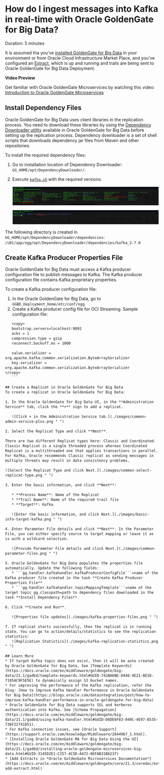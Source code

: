 # How do I ingest messages into Kafka in real-time with Oracle GoldenGate for Big Data?
Duration: 5 minutes

It is assumed tha you’ve [installed GoldenGate for Big Data](https://docs.oracle.com/en/middleware/goldengate/big-data/21.1/gadbd/installing-oracle-goldengate-microservices-big-data.html#GUID-3145D2E1-C257-4C5D-A472-0EFAB31B6237) in your environment or from Oracle Cloud Infrastructure Market Place, and you've configured an [Extract](https://docs.oracle.com/en/middleware/goldengate/core/21.3/coredoc/extract-add-extract.html), which is up and running and trails are being sent to Oracle GoldenGate for Big Data Deployment. 

**Video Preview**

Get familiar with Oracle GoldenGate Microservices by watching this video: [Introduction to Oracle GoldenGate Microservices](youtube:aekcNiAYC7k)

## Install Dependency Files 

Oracle GoldenGate for Big Data uses client libraries in the replication process. You need to download these libraries by using the [Dependency Downloader utility](https://doc.oracle.com/en/middleware/goldengate/big-data/21.1/gadbd/dependency-downloader.html#GUID-6252EAFA-D76A-4A83-BB16-41BCCCC46194) available in Oracle GoldenGate for Big Data before setting up the replication process. Dependency downloader is a set of shell scripts that downloads dependency jar files from Maven and other repositories. 


To install the required dependency files:
1. Go to installation location of Dependency Downloader: ```GG_HOME/opt/DependencyDownloader/```. 
2. Execute [```kafka.sh```](https://docs.oracle.com/en/middleware/goldengate/big-data/21.1/gadbd/kafka-handler-client-dependencies.html) with the required versions. 

    ![Executing Kafka.sh](./images/kafka-execute.png " ")

The following directory is created in ```GG_HOME/opt/DependencyDownloader/dependencies```: ```/u01/app/ogg/opt/DependencyDownloader/dependencies/kafka_2.7.0```
   
## Create Kafka Producer Properties File 

Oracle GoldenGate for Big Data must access a Kafka producer configuration file to publish messages to Kafka. The Kafka producer configuration file contains Kafka proprietary properties.

To create a Kafka producer configuration file:

1. In the Oracle GoldenGate for Big Data, go to ```GGBD_Deployment_Home/etc/conf/ogg```.
2. Create a Kafka producer config file for OCI Streaming. Sample configuration file:
 ```  
    <copy>
    bootstrap.servers=localhost:9092
    acks = 1
    compression.type = gzip
    reconnect.backoff.ms = 1000
    
    value.serializer = org.apache.kafka.common.serialization.ByteArraySerializer
    key.serializer = org.apache.kafka.common.serialization.ByteArraySerializer
 </copy>
    ```   

## Create a Replicat in Oracle GoldenGate for Big Data
To create a replicat in Oracle GoldenGate for Big Data:

1. In the Oracle GoldenGate for Big Data UI, in the **Administration Service** tab, click the **+** sign to add a replicat. 
    
    ![Click + in the Administration Service tab.](./images/common-admin-service-plus.png " ")

2. Select the Replicat Type and click **Next**.

There are two different Replicat types here: Classic and Coordinated. Classic Replicat is a single threaded process whereas Coordinated Replicat is a multithreaded one that applies transactions in parallel. 
For KafKa, Oracle recommends Classic replicat as sending messages in multiple threats may result in data consistency problems. 

![Select the Replicat Type and click Next.](./images/common-select-replicat-type.png " ")

3. Enter the basic information, and click **Next**:

    * **Process Name**: Name of the Replicat
    * **Trail Name**: Name of the required trail file
    * **Target**: Kafka 

    ![Enter the basic information, and click Next.](./images/basic-info-target-kafka.png " ")
    
4. Enter Parameter File details and click **Next**. In the Parameter File, you can either specify source to target mapping or leave it as is with a wildcard selection. 

    ![Provide Parameter File details and click Next.](./images/common-parameter-files.png " ")

5. Oracle GoldenGate for Big Data populates the properties file automatically. Update the following fields: 
    * ```gg.handler.kafkahandler.kafkaProducerConfigFile```=name of the Kafka producer file created in the task **Create Kafka Producer Properties File**
    * ```gg.handler.kafkahandler.topicMappingTemplate```=name of the target topic gg.classpath=path to dependency files downloaded in the task **Install Dependency Files**.

6. Click **Create and Run**.

    ![Properties file updates](./images/kafka-properties-files.png " ")
    
7. If replicat starts successfully, then the replicat is in running state. You can go to action/details/statistics to see the replication statistics: 
    ![Replication Statistics](./images/kafka-replication-statistics.png " ")

## Learn More
* If target Kafka topic does not exist, then it will be auto created by Oracle GoldenGate for Big Data. See [Template Keywords](https://docs.oracle.com/en/middleware/goldengate/big-data/21.1/gadbd/template-keywords.html#GUID-742BA6BE-D446-4E21-8E38-7105AC9F5E5E) to dynamically assign S3 bucket names.
* For improving the performance of the Kafka replication, refer the blog: [How to Improve Kafka Handler Performance in Oracle GoldenGate for Big Data](https://blogs.oracle.com/dataintegration/post/how-to-improve-kafka-handler-performance-in-oracle-goldengate-for-big-data)
* Oracle GoldenGate for Big Data supports SSL and kerberos authentication into Kafka. See [Schema Propagation](https://docs.oracle.com/en/middleware/goldengate/big-data/21.1/gadbd/using-kafka-handler.html#GUID-D6DE6F83-049C-4E97-8535-736F22741D51). 
* For Kafka connection issues, see [Oracle Support](https://support.oracle.com/knowledge/Middleware/2644967_1.html). 
* [Installing Oracle GoldenGate MA for Big Data Using the UI](https://docs.oracle.com/en/middleware/goldengate/big-data/21.1/gadbd/installing-oracle-goldengate-microservices-big-data.html#GUID-3145D2E1-C257-4C5D-A472-0EFAB31B6237)
* [Add Extracts in *Oracle GoldenGate Microservices Documentation*](https://docs.oracle.com/en/middleware/goldengate/core/21.3/coredoc/extract-add-extract.html)
